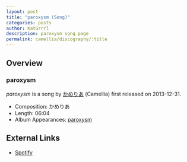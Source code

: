 ```yaml
---
layout: post
title: "paroxysm (Song)"
categories: posts
author: KatGrrrl
description: paroxysm song page
permalink: camellia/discography/:title
---
```


## Overview

### paroxysm

*paroxysm* is a song by [かめりあ](<{% link postsWiki/_posts/2023-12-10-camellia.md %}>) (Camellia) first released on 2013-12-31.

* Composition: かめりあ
* Length: 06:04
* Album Appearances: [paroxysm](<{% link postsInclude/_posts/camellia/albums/paroxysm/2023-12-05-paroxysm.md%}>)

## External Links

* [Spotify](https://open.spotify.com/track/21B1AfDu0FGYoznJZoAFB9?si=b5e58afff9db4382)
